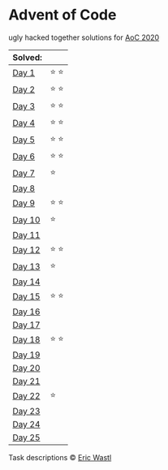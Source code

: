 # Advent of Code

ugly hacked together solutions for [AoC 2020](https://adventofcode.com/2020/)

| Solved:         |               |
|:--------------- |:------------- |
| [Day 1](day01)  | :star: :star: |
| [Day 2](day02)  | :star: :star: |
| [Day 3](day03)  | :star: :star: |
| [Day 4](day04)  | :star: :star: |
| [Day 5](day05)  | :star: :star: |
| [Day 6](day06)  | :star: :star: |
| [Day 7](day07)  | :star:        |
| [Day 8](day08)  |               |
| [Day 9](day09)  | :star: :star: |
| [Day 10](day10) | :star:        |
| [Day 11](day11) |               |
| [Day 12](day12) | :star: :star: |
| [Day 13](day13) | :star:        |
| [Day 14](day14) |               |
| [Day 15](day15) | :star: :star: |
| [Day 16](day16) |               |
| [Day 17](day17) |               |
| [Day 18](day18) | :star: :star: |
| [Day 19](day19) |               |
| [Day 20](day20) |               |
| [Day 21](day21) |               |
| [Day 22](day22) | :star:        |
| [Day 23](day23) |               |
| [Day 24](day24) |               |
| [Day 25](day25) |               |

Task descriptions :copyright: [Eric Wastl](https://github.com/topaz)